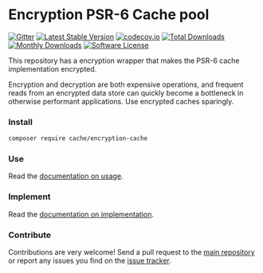 # Encryption PSR-6 Cache pool
[![Gitter](https://badges.gitter.im/php-cache/cache.svg)](https://gitter.im/php-cache/cache?utm_source=badge&utm_medium=badge&utm_campaign=pr-badge)
[![Latest Stable Version](https://poser.pugx.org/cache/encryption-cache/v/stable)](https://packagist.org/packages/cache/encryption-cache)
[![codecov.io](https://codecov.io/github/php-cache/encryption-cache/coverage.svg?branch=master)](https://codecov.io/github/php-cache/encryption-cache?branch=master)
[![Total Downloads](https://poser.pugx.org/cache/encryption-cache/downloads)](https://packagist.org/packages/cache/encryption-cache)
[![Monthly Downloads](https://poser.pugx.org/cache/encryption-cache/d/monthly.png)](https://packagist.org/packages/cache/encryption-cache)
[![Software License](https://img.shields.io/badge/license-MIT-brightgreen.svg?style=flat-square)](LICENSE)

This repository has a encryption wrapper that makes the PSR-6 cache implementation encrypted.

Encryption and decryption are both expensive operations, and frequent reads from an encrypted data store can quickly become a bottleneck in otherwise performant applications. Use encrypted caches sparingly.


### Install

```bash
composer require cache/encryption-cache
```

### Use

Read the [documentation on usage](https://www.php-cache.com/en/latest/encryption/).

### Implement

Read the [documentation on implementation](https://www.php-cache.com/en/latest/implementing-cache-pools/encryption/).

### Contribute

Contributions are very welcome! Send a pull request to the [main repository](https://github.com/php-cache/cache) or
report any issues you find on the [issue tracker](http://issues.php-cache.com).
